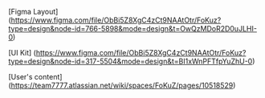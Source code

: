 [Figma Layout]
(https://www.figma.com/file/ObBi5Z8XgC4zCt9NAAtOtr/FoKuz?type=design&node-id=766-5898&mode=design&t=OwQzMDoR2D0uJLHI-0)

[UI Kit]
(https://www.figma.com/file/ObBi5Z8XgC4zCt9NAAtOtr/FoKuz?type=design&node-id=317-5504&mode=design&t=BI1xWnPFTfpYuZhU-0)

[User's content]
(https://team7777.atlassian.net/wiki/spaces/FoKuZ/pages/10518529)
